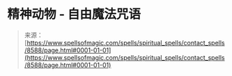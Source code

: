 <!--yml

category: 未分类

date: 2024-06-12 18:44:02

-->

# 精神动物 - 自由魔法咒语

> 来源：[https://www.spellsofmagic.com/spells/spiritual_spells/contact_spells/8588/page.html#0001-01-01](https://www.spellsofmagic.com/spells/spiritual_spells/contact_spells/8588/page.html#0001-01-01)

